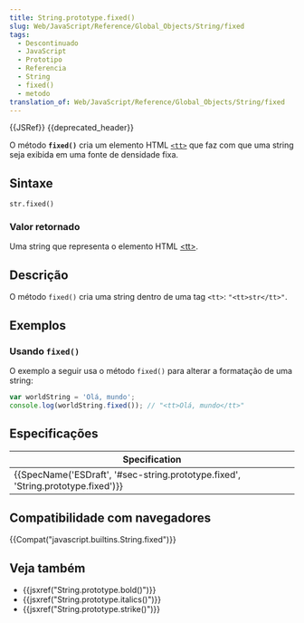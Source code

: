 ```yaml
---
title: String.prototype.fixed()
slug: Web/JavaScript/Reference/Global_Objects/String/fixed
tags:
  - Descontinuado
  - JavaScript
  - Prototipo
  - Referencia
  - String
  - fixed()
  - metodo
translation_of: Web/JavaScript/Reference/Global_Objects/String/fixed
---
```

{{JSRef}} {{deprecated_header}}

O método **`fixed()`** cria um elemento HTML [`<tt>`](/pt-BR/docs/Web/HTML/Element/tt) que faz com que uma string seja exibida em uma fonte de densidade fixa.

## Sintaxe

```
str.fixed()
```

### Valor retornado

Uma string que representa o elemento HTML [\<tt>](/pt-BR/docs/Web/HTML/Element/tt).

## Descrição

O método `fixed()` cria uma string dentro de uma tag `<tt>`:
`"<tt>str</tt>"`.

## Exemplos

### Usando `fixed()`

O exemplo a seguir usa o método `fixed()` para alterar a formatação de uma string:

```js
var worldString = 'Olá, mundo';
console.log(worldString.fixed()); // "<tt>Olá, mundo</tt>"
```

## Especificações

| Specification                                                                                                |
| ------------------------------------------------------------------------------------------------------------ |
| {{SpecName('ESDraft', '#sec-string.prototype.fixed', 'String.prototype.fixed')}} |

## Compatibilidade com navegadores

{{Compat("javascript.builtins.String.fixed")}}

## Veja também

- {{jsxref("String.prototype.bold()")}}
- {{jsxref("String.prototype.italics()")}}
- {{jsxref("String.prototype.strike()")}}
